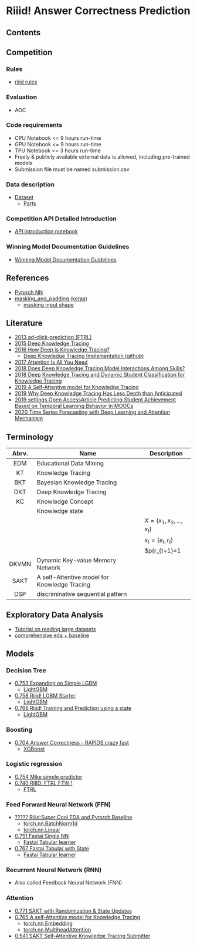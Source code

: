 # Riiid! Answer Correctness Prediction

## Contents

## Competition

### Rules

- [riiid rules](https://www.kaggle.com/c/riiid-test-answer-prediction/rules)

### Evaluation

- AOC

### Code requirements

- CPU Notebook <= 9 hours run-time
- GPU Notebook <= 9 hours run-time
- TPU Notebook <= 3 hours run-time
- Freely & publicly available external data is allowed, including pre-trained models
- Submission file must be named submission.csv

### Data description

- [Dataset](https://www.kaggle.com/c/riiid-test-answer-prediction/data)
    - [Parts](https://www.iibc-global.org/english/toeic/test/lr/about/format.html)

### Competition API Detailed Introduction

- [API introduction notebook](https://www.kaggle.com/sohier/competition-api-detailed-introduction)

### Winning Model Documentation Guidelines

- [Winning Model Documentation Guidelines](https://www.kaggle.com/WinningModelDocumentationGuidelines)

## References

- [Pytorch NN](https://pytorch.org/docs/stable/nn.html)
- [masking_and_padding (keras)](https://www.tensorflow.org/guide/keras/masking_and_padding)
    - [masking input shape](https://stackoverflow.com/questions/46982616/batch-input-shape-tuple-on-keras-lstm)

## Literature

- [2013 ad-click-prediction (FTRL)](https://www.eecs.tufts.edu/~dsculley/papers/ad-click-prediction.pdf)
- [2015 Deep Knowledge Tracing](https://papers.nips.cc/paper/2015/hash/bac9162b47c56fc8a4d2a519803d51b3-Abstract.html)
- [2016 How Deep is Knowledge Tracing?](https://arxiv.org/pdf/1604.02416.pdf)
    - [Deep Knowledge Tracing Implementation (github)](https://github.com/mmkhajah/dkt)
- [2017 Attention Is All You Need](https://arxiv.org/pdf/1706.03762.pdf)
- [2018 Does Deep Knowledge Tracing Model Interactions Among Skills?](https://par.nsf.gov/biblio/10157351)
- [2018 Deep Knowledge Tracing and Dynamic Student Classification for Knowledge Tracing](https://arxiv.org/pdf/1809.08713.pdf)
- [2019 A Self-Attentive model for Knowledge Tracing](https://arxiv.org/abs/1907.06837)
- [2019 Why Deep Knowledge Tracing Has Less Depth than Anticipated](https://eric.ed.gov/?id=ED599227)
- [2019 settings Open AccessArticle Predicting Student Achievement Based on Temporal Learning Behavior in MOOCs](https://www.mdpi.com/2076-3417/9/24/5539/htm)
- [2020 Time Series Forecasting with Deep Learning and Attention Mechanism](https://towardsdatascience.com/time-series-forecasting-with-deep-learning-and-attention-mechanism-2d001fc871fc)

## Terminology

| Abrv. | Name                                         | Description                |
| :---: | ---                                          | ---                        |
| EDM   | Educational Data Mining                      |                            | 
| KT    | Knowledge Tracing                            |                            |
| BKT   | Bayesian Knowledge Tracing                   |                            |
| DKT   | Deep Knowledge Tracing                       |                            |
| KC    | Knowledge Concept                            |                            |
|       | Knowledge state                              |                            |
|       |                                              | $X = (x_1, x_2, ..., x_t)$ |
|       |                                              | $x_t = (e_t, r_t)$         |
|       |                                              | $p(r_{t+1}=1|e_{t+1}, X)$  |
| DKVMN | Dynamic Key-value Memory Network             |                            |
| SAKT  | A self-Attentive model for Knowledge Tracing |                            |
| DSP   | discriminative sequential pattern            |                            |

## Exploratory Data Analysis

- [Tutorial on reading large datasets](https://www.kaggle.com/rohanrao/tutorial-on-reading-large-datasets)
- [comprehensive eda + baseline](https://www.kaggle.com/erikbruin/riiid-comprehensive-eda-baseline)

## Models

### Decision Tree

- [0.753 Expanding on Simple LGBM](https://www.kaggle.com/dwit392/expanding-on-simple-lgbm#Modeling)
    - [LightGBM](https://lightgbm.readthedocs.io/en/latest/)
- [0.758 Riiid! LGBM Starter](https://www.kaggle.com/shoheiazuma/riiid-lgbm-starter)
    - [LightGBM](https://lightgbm.readthedocs.io/en/latest/)
- [0.766 Riiid! Training and Prediction using a state](https://www.kaggle.com/markwijkhuizen/riiid-training-and-prediction-using-a-state)
    - [LightGBM](https://lightgbm.readthedocs.io/en/latest/)

### Boosting

- [0.704 Answer Correctness - RAPIDS crazy fast](https://www.kaggle.com/andradaolteanu/answer-correctness-rapids-crazy-fast)
    - [XGBoost](https://xgboost.readthedocs.io/en/latest/)

### Logistic regression

- [0.754 Mike simple predictor](https://www.kaggle.com/mikel1/mike-simple-predictor)
- [0.740 RIIID: FTRL FTW !](https://www.kaggle.com/rohanrao/riiid-ftrl-ftw)
    - [FTRL](https://datatable.readthedocs.io/en/v0.10.1/ftrl.html)

### Feed Forward Neural Network (FFN)

- [????? Riiid:Super Cool EDA and Pytorch Baseline](https://www.kaggle.com/maunish/riiid-super-cool-eda-and-pytorch-baseline#Pytorch-Baseline-Model-%F0%9F%94%A5)
    - [torch.nn.BatchNorm1d](https://pytorch.org/docs/stable/generated/torch.nn.BatchNorm1d.html)
    - [torch.nn.Linear](https://pytorch.org/docs/stable/generated/torch.nn.Linear.html)
- [0.751 Fastai Single NN](https://www.kaggle.com/gilfernandes/fastai-single-nn)
    - [Fastai Tabular learner](https://docs.fast.ai/tabular.learner.html)
- [0.767 Fastai Tabular with State](https://www.kaggle.com/gannonreynolds/fastai-tabular-with-state)
    - [Fastai Tabular learner](https://docs.fast.ai/tabular.learner.html)

### Recurrent Neural Network (RNN)

- Also called Feedback Neural Network (FNN)

### Attention

- [0.771 SAKT with Randomization & State Updates](https://www.kaggle.com/leadbest/sakt-with-randomization-state-updates)
- [0.765 A self-Attentive model for Knowledge Tracing](https://www.kaggle.com/wangsg/a-self-attentive-model-for-knowledge-tracing)
    - [torch.nn.Embedding](https://pytorch.org/docs/stable/generated/torch.nn.Embedding.html)
    - [torch.nn.MultiheadAttention](https://pytorch.org/docs/stable/generated/torch.nn.MultiheadAttention.html)
- [0.541 SAKT Self-Attentive Knowledge Tracing Submitter](https://www.kaggle.com/leadbest/sakt-self-attentive-knowledge-tracing-submitter/comments)

